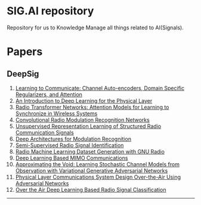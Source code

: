 # SIG.AI repository
Repository for us to Knowledge Manage all things related to AI(Signals).

# Papers
## DeepSig
1. [Learning to Communicate: Channel Auto-encoders, Domain Specific Regularizers, and Attention](papers/1608.06409.pdf)<br>
2. [An Introduction to Deep Learning for the Physical Layer](papers/1702.00832.pdf)<br>
3. [Radio Transformer Networks: Attention Models for Learning to Synchronize in Wireless Systems](papers/1605.00716.pdf)<br>
4. [Convolutional Radio Modulation Recognition Networks](papers/1602.04105.pdf)<br>
5. [Unsupervised Representation Learning of Structured Radio Communication Signals](papers/1604.07078.pdf)<br>
6. [Deep Architectures for Modulation Recognition](papers/1703.09197.pdf)<br>
7. [Semi-Supervised Radio Signal Identification](1611.00303.pdf)<br>
8. [Radio Machine Learning Dataset Generation with GNU Radio](papers/11-1-23-1-10-20160912.pdf)<br>
9. [Deep Learning Based MIMO Communications](1707.07980.pdf)<br>
10. [Approximating the Void: Learning Stochastic Channel Models from Observation with Variational Generative Adversarial Networks](papers/1805.06350.pdf)<br>
11. [Physical Layer Communications System Design Over-the-Air Using Adversarial Networks](papers/1803.03145.pdf)<br>
12. [Over the Air Deep Learning Based Radio Signal Classification](papers/1712.04578.pdf)<br>
---

